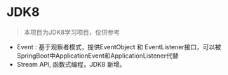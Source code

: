 # JDK8

> 本项目为JDK8学习项目，仅供参考

- Event : 基于观察者模式，提供EventObject 和 EventListener接口，可以被SpringBoot中ApplicationEvent和ApplicationListener代替
- Stream API, 函数式编程，JDK8 新增。
